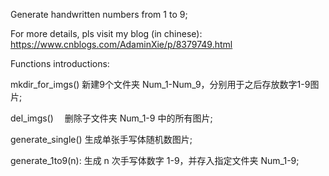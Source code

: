 Generate handwritten numbers from 1 to 9;

For more details, pls visit my blog (in chinese): https://www.cnblogs.com/AdaminXie/p/8379749.html


Functions introductions:

mkdir_for_imgs()
  新建9个文件夹 Num_1-Num_9，分别用于之后存放数字1-9图片;
  
del_imgs()
 　删除子文件夹 Num_1-9 中的所有图片;

generate_single()
   生成单张手写体随机数图片;
   
generate_1to9(n):
  生成 n 次手写体数字 1-9，并存入指定文件夹 Num_1-9;
